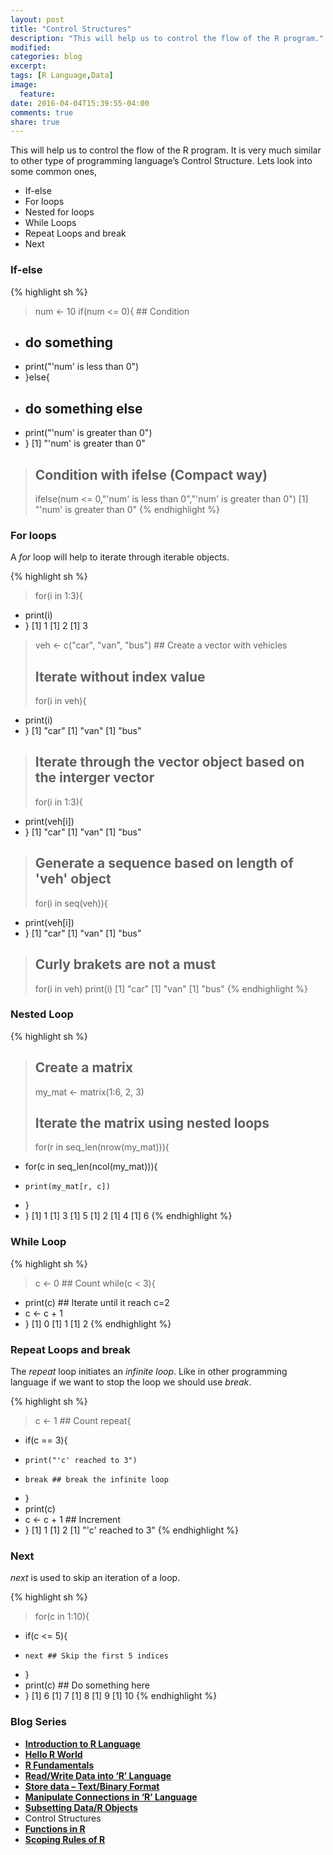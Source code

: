 ```yaml
---
layout: post
title: "Control Structures"
description: "This will help us to control the flow of the R program."
modified:
categories: blog
excerpt:
tags: [R Language,Data]
image:
  feature:
date: 2016-04-04T15:39:55-04:00
comments: true
share: true
---
```


This will help us to control the flow of the R program. It is very much similar to other type of programming language’s Control Structure. Lets look into some common ones,

* If-else
* For loops
* Nested for loops
* While Loops
* Repeat Loops and break
* Next

### If-else

{% highlight sh %}
> num <- 10
> if(num <= 0){ ## Condition 
+   ## do something
+   print("'num' is less than 0")
+ }else{
+   ## do something else
+   print("'num' is greater than 0")
+ }
[1] "'num' is greater than 0"
> ## Condition with ifelse (Compact way)
> ifelse(num <= 0,"'num' is less than 0","'num' is greater than 0")
[1] "'num' is greater than 0"
{% endhighlight %}

### For loops

A _for_ loop will help to iterate through iterable objects.

{% highlight sh %}
> for(i in 1:3){
+   print(i)
+ }
[1] 1
[1] 2
[1] 3
> veh <- c("car", "van", "bus") ## Create a vector with vehicles
> 
> ## Iterate without index value
> for(i in veh){
+   print(i)
+ }
[1] "car"
[1] "van"
[1] "bus"
> 
> ## Iterate through the vector object based on the interger vector
> for(i in 1:3){
+   print(veh[i])
+ }
[1] "car"
[1] "van"
[1] "bus"
> 
> ## Generate a sequence based on length of 'veh' object
> for(i in seq(veh)){
+   print(veh[i])
+ }
[1] "car"
[1] "van"
[1] "bus"
> 
> ## Curly brakets are not a must
> for(i in veh) print(i)
[1] "car"
[1] "van"
[1] "bus"
{% endhighlight %}

### Nested Loop

{% highlight sh %}
> ## Create a matrix
> my_mat <- matrix(1:6, 2, 3) 
> 
> ## Iterate the matrix using nested loops
> for(r in seq_len(nrow(my_mat))){
+   for(c in seq_len(ncol(my_mat))){
+     print(my_mat[r, c])
+   }
+ }
[1] 1
[1] 3
[1] 5
[1] 2
[1] 4
[1] 6
{% endhighlight %}

### While Loop

{% highlight sh %}
> c <- 0 ## Count 
> while(c < 3){
+   print(c) ## Iterate until it reach c=2
+   c <- c + 1
+ }
[1] 0
[1] 1
[1] 2
{% endhighlight %}

### Repeat Loops and break

The _repeat_ loop initiates an _infinite loop_. Like in other programming language if we want to stop the loop we should use _break_. 

{% highlight sh %}
> c <- 1 ## Count
> repeat{
+   if(c == 3){
+     print("'c' reached to 3")
+     break ## break the infinite loop
+   }
+   print(c)
+   c <- c + 1 ## Increment
+ }
[1] 1
[1] 2
[1] "'c' reached to 3"
{% endhighlight %}

### Next 

_next_ is used to skip an iteration of a loop.

{% highlight sh %}
> for(c in 1:10){
+   if(c <= 5){
+     next ## Skip the first 5 indices
+   }
+   print(c) ## Do something here
+ }
[1] 6
[1] 7
[1] 8
[1] 9
[1] 10
{% endhighlight %}

### Blog Series
* [**Introduction to R Language**](/articles/introduction-to-r-language/)
* [**Hello R World**](/blog/hello-r-world/)
* [**R Fundamentals**](/blog/r-fundamentals/)
* [**Read/Write Data into ‘R’ Language**](/blog/read-write-data/)
* [**Store data – Text/Binary Format**](/blog/store-data/)
* [**Manipulate Connections in ‘R’ Language**](/blog/connections/)
* [**Subsetting Data/R Objects**](/blog/subsetting/)
* Control Structures
* [**Functions in R**](/blog/functions/)
* [**Scoping Rules of R**](/blog/scoping-rules/)